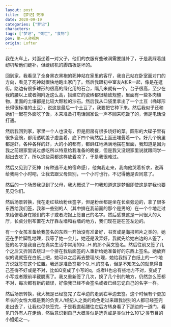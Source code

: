 ```yaml
---
layout: post
title: 【梦记】死神
date: 2020-09-19
categories: ["梦记"]
characters: 
tags: ["梦记", "死亡", "食物"]
pov: 第一人称视角
origin: Lofter
---
```


我在火车上，对面坐着一对父子，他们的衣服有些破洞需要缝补了，于是我踩着缝纫机帮他们缝补，但缝纫机的脚踏板是坏的。

回到家，我看见了全身黑衣黑袍的死神站在家里的客厅，我自己站在卧室面对门的方向，看见了死神就很快地跑出家门了。然后我跟初中室友A和R一起，像是在逛街。路边有很多球形的很高的绿化用的石台，隔几米就有一个，台子很高，至少在我的腰以上或者胸附近这么高，搭建它的瓷砖都很精致规整，里面有一些多肉植物，里面的土壤都是比较大颗粒的沙石。然后我从口袋里拿出了一个土豆（椭球形长得很标准的土豆），说这是最后一个土豆了，我要把它种下来。然后我似乎还和她们一起在外面吃了饭，本来准备打电话回家说一声不回来吃饭了的，但是电话没打通。

然后我回到家，家里一个人也没有，但是厨房有很多烧好的菜。圆形的大碟子里有很多瓷碗，都用透明盖子虚盖着，底下四个碗然后上面还堆叠着一个。好几个碗里都是虾，各种各样的虾，大的小的都有，都鲜红地满满地摆在里面，我知道是因为我之前跟家里说过想吃所以特意给我准备的晚餐，但是我又没跟家里说就跟同学一起出去吃了，所以这些菜都这样放着凉了，于是我很难过。

然后又见到了死神（有种逃不走的宿命感），他向我走来，我向他哭着祈求，说再给我两个小时吧，让我去跟父母告别，一个小时也行。不记得他是否同意了。

然后的一个场景我见到了父母，我大概说了一句我知道这是梦但即使这是梦我也要见见你们。

然后场景转换，我在走红毯给粉丝签字，但是粉丝都是坐在长桌旁边的，拿了很多东西给我们签，我和一些别的人（其中排在我前面的那个是男的）在一个个地走过来给俯着身在她们的本子或者海报上签自己的名字。然后感觉这是一间很大的大厅，长桌分别布置在大厅靠左墙和右墙的地方，我们现在是在签左边的。

有一个女孩准备给我签名的东西一开始没有准备好，书页或是海报照片之类的，她还在手忙脚乱地理，我等了她一会儿，她还是没弄好，我就先给她右边的人签了，签的名字是我自己在真实生活中常用的Q…H.的那个英文签名。然后往前又签了几个之后又折回去绕过一个排在我后面签的人重新给她准备好的东西上签名。她放弃似的说就签在白纸上吧，她可以之后再去整理/处理，她给我指了白纸上的一个地方说就签在这个位置。我还是准备签那个Q..H.的签名，但是不知怎么的就觉得自己签得不好或是不对，比如Q变成了小写的q，或者H也总有些地方不对，变成了小写或者跟前半截脱离了。我又重新签了几次，换了几个别的地方，仍然怎么签都不对，每次都有新的错误，好像我已经不会签名或者已经忘记自己的名字一样。

然后场景转换，我大概是已经签完了左半边的走到右半边去签。这个时候有个更加年长的女性大概是我的负责人/经纪人之类的角色走过来跟我说别的人都已经签完走出去了，让我也尽快签完，于是我直起腰往左后方转身看了下那边的一道门，看见门外有人在走动，然后意识到自己大概类似是选秀或是类似什么101之类节目的小姐姐之一。
